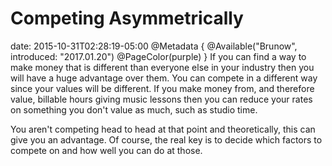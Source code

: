 # Competing Asymmetrically
date: 2015-10-31T02:28:19-05:00
@Metadata {
  @Available("Brunow", introduced: "2017.01.20")
  @PageColor(purple)
}
If you can find a way to make money that is different than everyone else in your industry then you will have a huge advantage over them. You can compete in a different way since your values will be different. If you make money from, and therefore value, billable hours giving music lessons then you can reduce your rates on something you don't value as much, such as studio time.

You aren't competing head to head at that point and theoretically, this can give you an advantage. Of course, the real key is to decide which factors to compete on and how well you can do at those.
